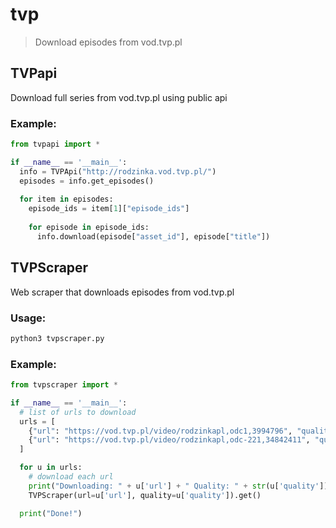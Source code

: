 # tvp

> Download episodes from vod.tvp.pl

## TVPapi

Download full series from vod.tvp.pl using public api

### Example:
```python
from tvpapi import *

if __name__ == '__main__':
  info = TVPApi("http://rodzinka.vod.tvp.pl/")
  episodes = info.get_episodes()
  
  for item in episodes:
    episode_ids = item[1]["episode_ids"]
    
    for episode in episode_ids:
      info.download(episode["asset_id"], episode["title"])
```

## TVPScraper

Web scraper that downloads episodes from vod.tvp.pl

### Usage:
```sh
python3 tvpscraper.py
```

### Example:
```python
from tvpscraper import *

if __name__ == '__main__':
  # list of urls to download
  urls = [
    {"url": "https://vod.tvp.pl/video/rodzinkapl,odc1,3994796", "quality": 5},
    {"url": "https://vod.tvp.pl/video/rodzinkapl,odc-221,34842411", "quality": 5},
  ]

  for u in urls:
    # download each url
    print("Downloading: " + u['url'] + " Quality: " + str(u['quality']))
    TVPScraper(url=u['url'], quality=u['quality']).get()

  print("Done!")
```
